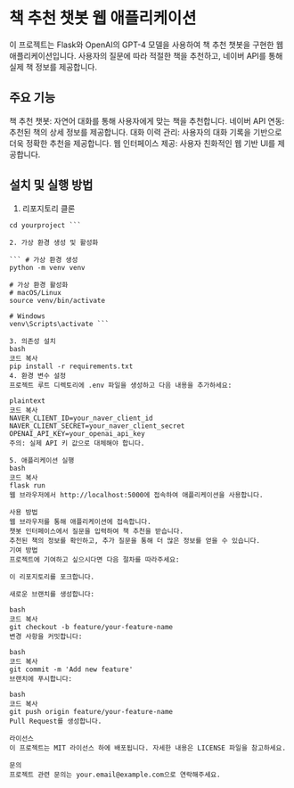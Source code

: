 # 책 추천 챗봇 웹 애플리케이션
이 프로젝트는 Flask와 OpenAI의 GPT-4 모델을 사용하여 책 추천 챗봇을 구현한 웹 애플리케이션입니다. 사용자의 질문에 따라 적절한 책을 추천하고, 네이버 API를 통해 실제 책 정보를 제공합니다.

## 주요 기능
책 추천 챗봇: 자연어 대화를 통해 사용자에게 맞는 책을 추천합니다.
네이버 API 연동: 추천된 책의 상세 정보를 제공합니다.
대화 이력 관리: 사용자의 대화 기록을 기반으로 더욱 정확한 추천을 제공합니다.
웹 인터페이스 제공: 사용자 친화적인 웹 기반 UI를 제공합니다.
## 설치 및 실행 방법

1. 리포지토리 클론
``` git clone https://github.com/yourusername/yourproject.git
cd yourproject ```

2. 가상 환경 생성 및 활성화

``` # 가상 환경 생성
python -m venv venv

# 가상 환경 활성화
# macOS/Linux
source venv/bin/activate

# Windows
venv\Scripts\activate ```

3. 의존성 설치
bash
코드 복사
pip install -r requirements.txt
4. 환경 변수 설정
프로젝트 루트 디렉토리에 .env 파일을 생성하고 다음 내용을 추가하세요:

plaintext
코드 복사
NAVER_CLIENT_ID=your_naver_client_id
NAVER_CLIENT_SECRET=your_naver_client_secret
OPENAI_API_KEY=your_openai_api_key
주의: 실제 API 키 값으로 대체해야 합니다.

5. 애플리케이션 실행
bash
코드 복사
flask run
웹 브라우저에서 http://localhost:5000에 접속하여 애플리케이션을 사용합니다.

사용 방법
웹 브라우저를 통해 애플리케이션에 접속합니다.
챗봇 인터페이스에서 질문을 입력하여 책 추천을 받습니다.
추천된 책의 정보를 확인하고, 추가 질문을 통해 더 많은 정보를 얻을 수 있습니다.
기여 방법
프로젝트에 기여하고 싶으시다면 다음 절차를 따라주세요:

이 리포지토리를 포크합니다.

새로운 브랜치를 생성합니다:

bash
코드 복사
git checkout -b feature/your-feature-name
변경 사항을 커밋합니다:

bash
코드 복사
git commit -m 'Add new feature'
브랜치에 푸시합니다:

bash
코드 복사
git push origin feature/your-feature-name
Pull Request를 생성합니다.

라이선스
이 프로젝트는 MIT 라이선스 하에 배포됩니다. 자세한 내용은 LICENSE 파일을 참고하세요.

문의
프로젝트 관련 문의는 your.email@example.com으로 연락해주세요.